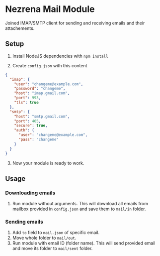 # Nezrena Mail Module

Joined IMAP/SMTP client for sending and receiving emails and their attachements.

## Setup

1. Install NodeJS dependencies with `npm install`

2. Create `config.json` with this content
```JSON
{
  "imap": {
    "user": "changeme@example.com",
    "password": "changeme",
    "host": "imap.gmail.com",
    "port": 993,
    "tls": true
  },
  "smtp": {
    "host": "smtp.gmail.com",
    "port": 465,
    "secure": true,
    "auth": {
      "user": "changeme@example.com",
      "pass": "changeme"
    }
  }
}
```

3. Now your module is ready to work.

## Usage

### Downloading emails

1. Run module without arguments.
This will download all emails from mailbox provided in `config.json` and save them to `mail/in` folder.

### Sending emails

1. Add `to` field to `mail.json` of specific email.
2. Move whole folder to `mail/out`.
3. Run module with email ID (folder name).
This will send provided email and move its folder to `mail/sent` folder.